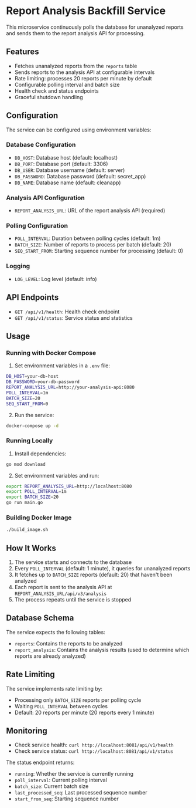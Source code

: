 # Report Analysis Backfill Service

This microservice continuously polls the database for unanalyzed reports and sends them to the report analysis API for processing.

## Features

- Fetches unanalyzed reports from the `reports` table
- Sends reports to the analysis API at configurable intervals
- Rate limiting: processes 20 reports per minute by default
- Configurable polling interval and batch size
- Health check and status endpoints
- Graceful shutdown handling

## Configuration

The service can be configured using environment variables:

### Database Configuration
- `DB_HOST`: Database host (default: localhost)
- `DB_PORT`: Database port (default: 3306)
- `DB_USER`: Database username (default: server)
- `DB_PASSWORD`: Database password (default: secret_app)
- `DB_NAME`: Database name (default: cleanapp)

### Analysis API Configuration
- `REPORT_ANALYSIS_URL`: URL of the report analysis API (required)

### Polling Configuration
- `POLL_INTERVAL`: Duration between polling cycles (default: 1m)
- `BATCH_SIZE`: Number of reports to process per batch (default: 20)
- `SEQ_START_FROM`: Starting sequence number for processing (default: 0)

### Logging
- `LOG_LEVEL`: Log level (default: info)

## API Endpoints

- `GET /api/v1/health`: Health check endpoint
- `GET /api/v1/status`: Service status and statistics

## Usage

### Running with Docker Compose

1. Set environment variables in a `.env` file:
```bash
DB_HOST=your-db-host
DB_PASSWORD=your-db-password
REPORT_ANALYSIS_URL=http://your-analysis-api:8080
POLL_INTERVAL=1m
BATCH_SIZE=20
SEQ_START_FROM=0
```

2. Run the service:
```bash
docker-compose up -d
```

### Running Locally

1. Install dependencies:
```bash
go mod download
```

2. Set environment variables and run:
```bash
export REPORT_ANALYSIS_URL=http://localhost:8080
export POLL_INTERVAL=1m
export BATCH_SIZE=20
go run main.go
```

### Building Docker Image

```bash
./build_image.sh
```

## How It Works

1. The service starts and connects to the database
2. Every `POLL_INTERVAL` (default: 1 minute), it queries for unanalyzed reports
3. It fetches up to `BATCH_SIZE` reports (default: 20) that haven't been analyzed
4. Each report is sent to the analysis API at `REPORT_ANALYSIS_URL/api/v3/analysis`
5. The process repeats until the service is stopped

## Database Schema

The service expects the following tables:
- `reports`: Contains the reports to be analyzed
- `report_analysis`: Contains the analysis results (used to determine which reports are already analyzed)

## Rate Limiting

The service implements rate limiting by:
- Processing only `BATCH_SIZE` reports per polling cycle
- Waiting `POLL_INTERVAL` between cycles
- Default: 20 reports per minute (20 reports every 1 minute)

## Monitoring

- Check service health: `curl http://localhost:8081/api/v1/health`
- Check service status: `curl http://localhost:8081/api/v1/status`

The status endpoint returns:
- `running`: Whether the service is currently running
- `poll_interval`: Current polling interval
- `batch_size`: Current batch size
- `last_processed_seq`: Last processed sequence number
- `start_from_seq`: Starting sequence number
